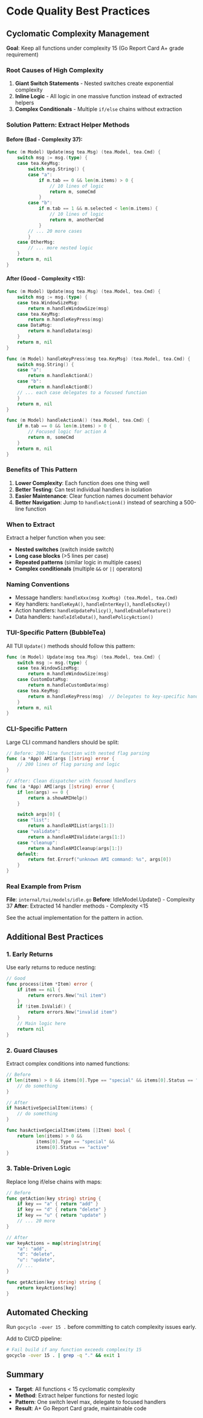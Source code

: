 # Code Quality Best Practices

## Cyclomatic Complexity Management

**Goal**: Keep all functions under complexity 15 (Go Report Card A+ grade requirement)

### Root Causes of High Complexity

1. **Giant Switch Statements** - Nested switches create exponential complexity
2. **Inline Logic** - All logic in one massive function instead of extracted helpers
3. **Complex Conditionals** - Multiple `if/else` chains without extraction

### Solution Pattern: Extract Helper Methods

#### Before (Bad - Complexity 37):
```go
func (m Model) Update(msg tea.Msg) (tea.Model, tea.Cmd) {
    switch msg := msg.(type) {
    case tea.KeyMsg:
        switch msg.String() {
        case "a":
            if m.tab == 0 && len(m.items) > 0 {
                // 10 lines of logic
                return m, someCmd
            }
        case "b":
            if m.tab == 1 && m.selected < len(m.items) {
                // 10 lines of logic
                return m, anotherCmd
            }
        // ... 20 more cases
        }
    case OtherMsg:
        // ... more nested logic
    }
    return m, nil
}
```

#### After (Good - Complexity <15):
```go
func (m Model) Update(msg tea.Msg) (tea.Model, tea.Cmd) {
    switch msg := msg.(type) {
    case tea.WindowSizeMsg:
        return m.handleWindowSize(msg)
    case tea.KeyMsg:
        return m.handleKeyPress(msg)
    case DataMsg:
        return m.handleData(msg)
    }
    return m, nil
}

func (m Model) handleKeyPress(msg tea.KeyMsg) (tea.Model, tea.Cmd) {
    switch msg.String() {
    case "a":
        return m.handleActionA()
    case "b":
        return m.handleActionB()
    // ... each case delegates to a focused function
    }
    return m, nil
}

func (m Model) handleActionA() (tea.Model, tea.Cmd) {
    if m.tab == 0 && len(m.items) > 0 {
        // Focused logic for action A
        return m, someCmd
    }
    return m, nil
}
```

### Benefits of This Pattern

1. **Lower Complexity**: Each function does one thing well
2. **Better Testing**: Can test individual handlers in isolation
3. **Easier Maintenance**: Clear function names document behavior
4. **Better Navigation**: Jump to `handleActionA()` instead of searching a 500-line function

### When to Extract

Extract a helper function when you see:
- **Nested switches** (switch inside switch)
- **Long case blocks** (>5 lines per case)
- **Repeated patterns** (similar logic in multiple cases)
- **Complex conditionals** (multiple `&&` or `||` operators)

### Naming Conventions

- Message handlers: `handleXxx(msg XxxMsg) (tea.Model, tea.Cmd)`
- Key handlers: `handleKeyA()`, `handleEnterKey()`, `handleEscKey()`
- Action handlers: `handleUpdatePolicy()`, `handleEnableFeature()`
- Data handlers: `handleIdleData()`, `handlePolicyAction()`

### TUI-Specific Pattern (BubbleTea)

All TUI `Update()` methods should follow this pattern:
```go
func (m Model) Update(msg tea.Msg) (tea.Model, tea.Cmd) {
    switch msg := msg.(type) {
    case tea.WindowSizeMsg:
        return m.handleWindowSize(msg)
    case CustomDataMsg:
        return m.handleCustomData(msg)
    case tea.KeyMsg:
        return m.handleKeyPress(msg)  // Delegates to key-specific handlers
    }
    return m, nil
}
```

### CLI-Specific Pattern

Large CLI command handlers should be split:
```go
// Before: 200-line function with nested flag parsing
func (a *App) AMI(args []string) error {
    // 200 lines of flag parsing and logic
}

// After: Clean dispatcher with focused handlers
func (a *App) AMI(args []string) error {
    if len(args) == 0 {
        return a.showAMIHelp()
    }

    switch args[0] {
    case "list":
        return a.handleAMIList(args[1:])
    case "validate":
        return a.handleAMIValidate(args[1:])
    case "cleanup":
        return a.handleAMICleanup(args[1:])
    default:
        return fmt.Errorf("unknown AMI command: %s", args[0])
    }
}
```

### Real Example from Prism

**File**: `internal/tui/models/idle.go`
**Before**: IdleModel.Update() - Complexity 37
**After**: Extracted 14 handler methods - Complexity <15

See the actual implementation for the pattern in action.

## Additional Best Practices

### 1. Early Returns
Use early returns to reduce nesting:
```go
// Good
func process(item *Item) error {
    if item == nil {
        return errors.New("nil item")
    }
    if !item.IsValid() {
        return errors.New("invalid item")
    }
    // Main logic here
    return nil
}
```

### 2. Guard Clauses
Extract complex conditions into named functions:
```go
// Before
if len(items) > 0 && items[0].Type == "special" && items[0].Status == "active" {
    // do something
}

// After
if hasActiveSpecialItem(items) {
    // do something
}

func hasActiveSpecialItem(items []Item) bool {
    return len(items) > 0 &&
           items[0].Type == "special" &&
           items[0].Status == "active"
}
```

### 3. Table-Driven Logic
Replace long if/else chains with maps:
```go
// Before
func getAction(key string) string {
    if key == "a" { return "add" }
    if key == "d" { return "delete" }
    if key == "u" { return "update" }
    // ... 20 more
}

// After
var keyActions = map[string]string{
    "a": "add",
    "d": "delete",
    "u": "update",
    // ...
}

func getAction(key string) string {
    return keyActions[key]
}
```

## Automated Checking

Run `gocyclo -over 15 .` before committing to catch complexity issues early.

Add to CI/CD pipeline:
```bash
# Fail build if any function exceeds complexity 15
gocyclo -over 15 . | grep -q "." && exit 1
```

## Summary

- **Target**: All functions < 15 cyclomatic complexity
- **Method**: Extract helper functions for nested logic
- **Pattern**: One switch level max, delegate to focused handlers
- **Result**: A+ Go Report Card grade, maintainable code
